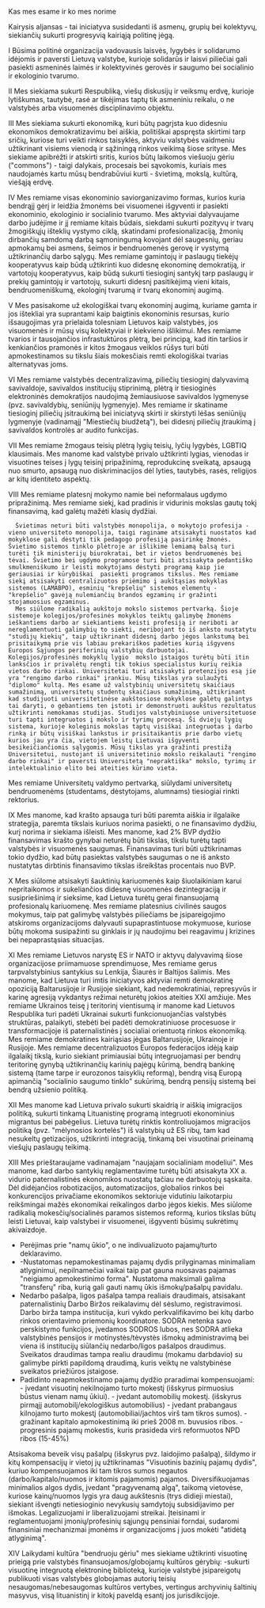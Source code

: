 Kas mes esame ir ko mes norime


Kairysis aljansas - tai iniciatyva susidedanti iš asmenų, grupių bei kolektyvų, siekiančių sukurti progresyvią kairiąją politinę jėgą.

I Būsima politinė organizacija vadovausis laisvės, lygybės ir solidarumo idėjomis ir paversti Lietuvą valstybe, kurioje solidarūs ir laisvi piliečiai gali pasiekti asmeninės laimės ir kolektyvinės gerovės ir saugumo bei socialinio ir ekologinio tvarumo.

II Mes siekiama sukurti Respubliką, viešų diskusijų ir veiksmų erdvę, kurioje lytiškumas, tautybė, rasė ar tikėjimas taptų tik asmeniniu reikalu, o ne valstybės arba visuomenės disciplinavimo objektu.

III Mes siekiama sukurti ekonomiką, kuri būtų pagrįsta kuo didesniu ekonomikos demokratizavimu bei aiškia, politiškai apspręsta skirtimi tarp sričių, kuriose turi veikti rinkos taisyklės, aktyviu valstybės vaidmeniu užtikrinant visiems vienodą ir sąžiningą rinkos veikimą šiose srityse. Mes siekiame apibrėžti ir atskirti sritis, kurios būtų laikomos viešuoju gėriu ("commons") - taigi dalykais, procesais bei sąvokomis, kuriais mes naudojamės kartu mūsų bendrabūviui kurti - švietimą, mokslą, kultūrą, viešąją erdvę.

IV Mes remiame visas ekonominio saviorganizavimo formas, kurios kuria bendrąjį gėrį ir leidžia žmonėms bei visuomenei išgyventi ir pasiekti ekonominio, ekologinio ir socialinio tvarumo. Mes aktyviai dalyvaujame darbo judėjime ir jį remiame kitais būdais, siekdami sukurti pozityvų ir tvarų žmogiškųjų išteklių vystymo ciklą, skatindami profesionalizaciją, žmonių dirbančių samdomą darbą sąmoningumą kovojant dėl saugesnių, geriau apmokamų bei asmens, šeimos ir bendruomenės gerovę ir vystymą užtikrinančių darbo sąlygų. Mes remiame gamintojų ir paslaugų tiekėjų kooperatyvus kaip būdą užtikrinti kuo didesnę ekonominę demokratiją, ir vartotojų kooperatyvus, kaip būdą sukurti tiesioginį santykį tarp paslaugų ir prekių gamintojų ir vartotojų, sukurti didesnį pasitikėjimą vieni kitais, bendruomeniškumą, ekologinį tvarumą ir tvarų ekonominį augimą. 

V Mes pasisakome už ekologiškai tvarų ekonominį augimą, kuriame gamta ir jos ištekliai yra suprantami kaip baigtinis ekonominis resursas, kurio išsaugojimas yra prielaida tolesniam Lietuvos kaip valstybės, jos visuomenės ir mūsų visų kolektyviai ir kiekvieno išlikimui. Mes remiame tvarios ir tausojančios infrastuktūros plėtrą, bei principą, kad itin taršios ir kenkiančios pramonės ir kitos žmogaus veiklos rūšys turi būti apmokestinamos su tikslu šiais mokesčiais remti ekologiškai tvarias alternatyvas joms.

VI Mes remiame valstybės decentralizavimą, piliečių tiesioginį dalyvavimą savivaldoje, savivaldos institucijų stiprinimą, plėtrą ir tiesioginės elektroninės demokratijos naudojimą žemiausiuose savivaldos lygmenyse (pvz. savivaldybių, seniūnijų lygmenyje). Mes remiame ir skatiname tiesioginį piliečių įsitraukimą bei iniciatyvą skirti ir skirstyti lėšas seniūnijų lygmenyje (vadinamąjį "Miestiečių biudžetą"), bei didesnį piliečių įtraukimą į savivaldos kontrolės ar audito funkcijas.

VII Mes remiame žmogaus teisių plėtrą lygių teisių, lyčių lygybės, LGBTIQ klausimais. Mes manome kad valstybė privalo užtikrinti lygias, vienodas ir visuotines teises į lygų teisinį pripažinimą, reprodukcinę sveikatą, apsaugą nuo smurto, apsaugą nuo diskriminacijos dėl lyties, tautybės, rasės, religijos ar kitų identiteto aspektų. 

VIII   Mes remiame platesnį mokymo namie bei neformalaus ugdymo pripražinimą. Mes remiame siekį, kad pradinis ir vidurinis mokslas gautų tokį finansavimą, kad galėtų mažėti klasių dydžiai.

      Švietimas neturi būti valstybės monopolija, o mokytojo profesija - vieno universiteto monopolija, taigi raginame atsisakyti nuostatos kad mokyklose gali dėstyti tik pedagogo profesiją pasirinkę žmonės. Švietimo sistemos tinklo plėtroje ar išlikime lemiamą balsą turi turėti tik ministerijų biurokratai, bet ir vietos bendruomenės bei tėvai. Švietimo bei ugdymo programose turi būti atsisakyta pedantiško smulkmeniškumo ir leisti mokytojams dėstyti programą kaip jie geriausiai ir kūrybiškai  pasiekti programos tikslus. Mes remiame siekį atsisakyti centralizuotos priėmimo į aukštąsias mokyklas sistemos (LAMABPO), esminių "krepšelių" sistemos elementų - "krepšelio" gavėją nulemiančių brandos egzaminų ir gražinti stojamuosius egzaminus.
      Mes siūlome radikalią aukštojo mokslo sistemos pertvarką. Šioje sistemoje kolegijos/profesinės mokyklos teiktų galimybę žmonėms ieškantiems darbo ar siekiantiems keisti profesiją ir neriboti ar nereglamentuoti galimybių to siekti, neribojant to iš anksto nustatytu "studijų kiekių", taip užtikrinant didesnį darbo jėgos lankstumą bei prisitaikymą prie vis labiau prekariškos padėties kurią išgyvens Europos Sąjungos periferinių valstybių darbuotojai. Kolegijos/profesinės mokyklų lygio  mokslo įstaigos turėtų būti itin lanksčios ir privalėtų rengti tik tokius specialistus kurių reikia vietos darbo rinkai. Universitetai turi atsisakyti pretenzijos esą jie yra "rengimo darbo rinkai" įrankiu. Mūsų tikslas yra sulaužyti "diplomo" kultą. Mes esame už valstybinių universitetų skaičiaus sumažinimą, universitetų studentų skaičiaus sumažinimą, užtikrinant kad studijuoti universitetinėse aukštosiose mokyklose galėtų galintys tai daryti, o gebantiems ten įstoti ir demonstruoti aukštus rezultatus užtikrinti nemokamas studijas. Studijos valstybiniuose universitetuose turi tapti integruotos į mokslo ir tyrimų procesą. Ši dviejų lygių sistema, kurioje koleginis mokslas taptų visiškai integruotas į darbo rinką ir būtų visiškai lankstus ir prisitaikantis prie darbo vietų kurios jau yra čia, vietojem leistų Lietuvai išgyventi besikeičiančiomis sąlygomis. Mūsų tikslas yra gražinti prestižą Universitetui, nustojant iš universitetinio mokslo reikalauti "rengimo darbo rinkai" ir paversti Universitetą "nepraktiška" mokslo, tyrimų ir intelektualinio elito bei ateities kūrimo vieta.
Mes remiame Universitetų valdymo pertvarką, siūlydami universitetų bendruomenėms (studentams, dėstytojams, alumnams) tiesiogiai rinkti  rektorius.

IX Mes manome, kad krašto apsauga turi būti paremta aiškia ir ilgalaike strategija, paremta tikslais kuriuos norima pasiekti, o ne finansavimo dydžiu, kurį norima ir siekiama išleisti. Mes manome, kad 2% BVP dydžio finansavimas krašto gynybai neturėtų būti tikslas, tikslu turėtų tapti valstybės ir visuomenės saugumas. Finansavimas turi būti užtikrinamas tokio dydžio, kad būtų pasiektas valstybės saugumas o ne iš anksto nustatytas dirbtinis finansavimo tikslas išreikštas procentais nuo BVP. 

X Mes siūlome atsisakyti šauktinių kariuomenės kaip šiuolaikiniam karui nepritaikomos ir sukeliančios didesnę visuomenės dezintegraciją ir susipriešinimą ir sieksime, kad Lietuva turėtų gerai finansuojamą profesionalų kariuomenę. Mes remiame platesnius civilinės saugos mokymus, taip pat galimybę valstybės piliečiams be įsipareigojimo atskiroms organizacijoms dalyvauti supaprastintuose mokymuose, kuriose būtų mokoma susipažinti su ginklais ir jų naudojimu bei reagavimu į krizines bei nepaprastąsias situacijas.

XI   Mes remiame Lietuvos narystę ES ir NATO ir aktyvų dalyvavimą šiose organizacijose priimamuose sprendimuose, Mes remiame gerus tarpvalstybinius santykius su Lenkija, Šiaurės ir Baltijos šalimis. 
Mes manome, kad Lietuva turi imtis iniciatyvos aktyviai remti demokratinę opoziciją Baltarusijoje ir Rusijoje siekiant, kad nedemokratiniai, represyvūs ir karinę agresiją vykdantys režimai neturėtų jokios ateities XXI amžiuje. Mes remiame Ukrainos teisę į teritorinį vientisumą ir manome kad Lietuvos Respublika turi padėti Ukrainai sukurti funkcionuojančias valstybės struktūras, palaikyti, stebėti bei padėti demokratiniuose procesuose ir transformacijoje iš paternalistinės į socialiai orientuotą rinkos ekonomiką.
Mes remiame demokratines kairiąsias jėgas Baltarusijoje, Ukrainoje ir Rusijoje. 
Mes remiame decentralizuotos Europos federacijos idėją kaip ilgalaikį tikslą, kurio siekiant primiausiai būtų integruojamasi per bendrų teritorinę gynybą užtikrinančių karinių pajėgų kūrimą, bendrą bankinę sistemą (tame tarpe ir eurozonos taisyklių reformą), bendrą visą Europą apimančią "socialinio saugumo tinklo" sukūrimą, bendrą pensijų sistemą bei bendrą užsienio politiką.

XII Mes manome kad Lietuva privalo sukurti skaidrią ir aiškią imigracijos politiką, sukurti tinkamą Lituanistinę programą integruoti ekonominius migrantus bei pabėgelius. Lietuva turėtų rinktis kontroliuojamos migracijos politiką (pvz. "mėlynosios kortelės") iš valstybių už ES ribų, tam kad nesukeltų getizacijos, užtikrinti integraciją, tinkamą bei visuotinai prieinamą viešųjų paslaugų teikimą. 

XIII Mes prieštaraujame vadinamajam "naujajam socialiniam modeliui". Mes manome, kad darbo  santykių reglamentavime turėtų būti atsisakyta XX a. vidurio paternalistinės ekonomikos nuostatų tačiau ne darbuotojų sąskaita. Dėl didėjančios robotizacijos, automatizacijos, globalios rinkos bei konkurencijos privačiame ekonomikos sektoriuje vidutiniu laikotarpiu reikšmingai mažės ekonomikai reikalingos darbo jėgos kiekis. Mes siūlome radikalią mokesčių/socialinės paramos sistemos reformą, kurios tikslas būtų leisti Lietuvai, kaip valstybei ir visuomenei, išgyventi būsimų sukrėtimų akivaizdoje.
- Perėjimas prie "namų ūkio", o ne indivualizuoto pajamų/turto deklaravimo.
- -Nustatomas nepamokestinamas pajamų dydis prilyginamas minimaliam atlyginimui, nepilnamečiai vaikai taip pat gauna nuosavas pajamas "neigiamo apmokestinimo forma". Nustatoma maksimali galima "transferų" riba, kurią gali gauti namų ūkis išmokų/pašalpų pavidalu.
- Nedarbo pašalpa, ligos pašalpa tampa realiais draudimais, atsisakant paternalistinių Darbo Biržos reikalavimų dėl sėslumo, registravimosi. Darbo birža tampa institucija, kuri vykdo perkvalifikavimo bei kitų darbo rinkos orientavimo priemonių koordinatore. SODRA netenka savo perskistymo funkcijos, įvedamos SODROS lubos, nes SODRA atlieka valstybinės pensijos ir motinystės/tėvystės išmokų administravimą bei viena iš institucijų siūlančių nedarbo/ligos pašalpos draudimus. Sveikatos draudimas tampa realiu draudimu (mokamu darbdavio) su galimybe pirkti papildomą draudimą, kuris veiktų ne valstybinėse sveikatos priežiūros įstaigose.
- Padidinto neapmokestinamo pajamų dydžio praradimai kompensuojami:
      - įvedant visuotinį nekilnojamo turto mokestį (išskyrus pirmuosius būstus vienam namų ūkiui).
      - įvedant automobilių mokestį. (išskyrus pirmąjį automobilį/ekologiškus automobilius)
      - įvedant prabangaus kilnojamo turto mokestį (automobiliai/jachtos virš tam tikros sumos).
      - gražinant kapitalo apmokestinimą iki prieš 2008 m. buvusios ribos.
      - progresinis pajamų mokestis, kuris prasideda virš reformuotos NPD ribos (15-45%)

Atsisakoma beveik visų pašalpų (išskyrus pvz. laidojimo pašalpą), šildymo ir kitų kompensacijų ir vietoj jų užtikrinamas "Visuotinis bazinių pajamų dydis", kuriuo kompensuojamos iki tam tikros sumos negautos (darbo/kapitalo/nuomos ir kitomis pajamomis) pajamos. 
Diversifikuojamas minimalios algos dydis, įvedant "pragyvenamą algą", taikomą vietovėse, kuriose kainų/nuomos lygis yra daug aukštesnis (trys didieji miestai), siekiant išvengti netiesioginio nevykusių samdytojų subsidijavimo per išmokas.
Legalizuojami ir liberalizuojami streikai. Įteisinami ir reglamentuojami įmonių/profesinių sąjungų pensiniai forndai, sudaromi finansiniai mechanizmai įmonėms ir organizacijoms į juos  mokėti "atidėtą atlyginimą".

XIV Laikydami kultūra "bendruoju gėriu" mes siekiame užtikrinti visuotinę prieigą prie valstybės finansuojamos/globojamų kultūros gėrybių:
    -sukurti visuotinę integruotą elektroninę biblioteką, kurioje valstybė įsipareigotų publikuoti visas valstybės globojamas autorių teisių nesaugomas/nebesaugomas kultūros vertybes, vertingus archyvinių šaltinių masyvus, visą lituanistinį ir kitokį paveldą esantį jos jurisdikcijoje.
